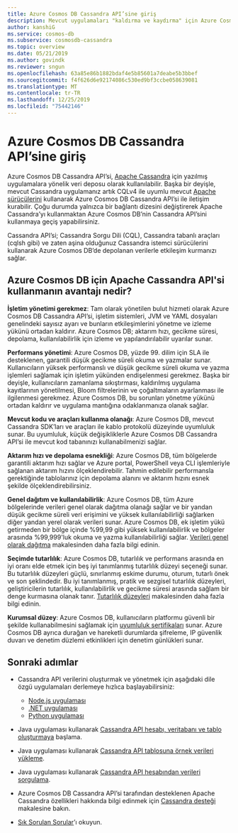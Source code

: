 ```yaml
---
title: Azure Cosmos DB Cassandra API’sine giriş
description: Mevcut uygulamaları "kaldırma ve kaydırma" için Azure Cosmos DB nasıl kullanabileceğinizi ve Cassandra sürücülerini ve CQL kullanarak yeni uygulamalar oluşturmayı öğrenin
author: kanshiG
ms.service: cosmos-db
ms.subservice: cosmosdb-cassandra
ms.topic: overview
ms.date: 05/21/2019
ms.author: govindk
ms.reviewer: sngun
ms.openlocfilehash: 63a85e86b1882bdaf4e5b85601a7deabe5b3bbef
ms.sourcegitcommit: f4f626d6e92174086c530ed9bf3ccbe058639081
ms.translationtype: MT
ms.contentlocale: tr-TR
ms.lasthandoff: 12/25/2019
ms.locfileid: "75442146"
---
```

# <a name="introduction-to-the-azure-cosmos-db-cassandra-api"></a>Azure Cosmos DB Cassandra API’sine giriş

Azure Cosmos DB Cassandra API’si, [Apache Cassandra](https://cassandra.apache.org/) için yazılmış uygulamalara yönelik veri deposu olarak kullanılabilir. Başka bir deyişle, mevcut Cassandra uygulamanız artık CQLv4 ile uyumlu mevcut [Apache sürücülerini](https://cassandra.apache.org/doc/latest/getting_started/drivers.html?highlight=driver) kullanarak Azure Cosmos DB Cassandra API’si ile iletişim kurabilir. Çoğu durumda yalnızca bir bağlantı dizesini değiştirerek Apache Cassandra’yı kullanmaktan Azure Cosmos DB’nin Cassandra API’sini kullanmaya geçiş yapabilirsiniz. 

Cassandra API’si; Cassandra Sorgu Dili (CQL), Cassandra tabanlı araçları (cqlsh gibi) ve zaten aşina olduğunuz Cassandra istemci sürücülerini kullanarak Azure Cosmos DB’de depolanan verilerle etkileşim kurmanızı sağlar.

## <a name="what-is-the-benefit-of-using-apache-cassandra-api-for-azure-cosmos-db"></a>Azure Cosmos DB için Apache Cassandra API'si kullanmanın avantajı nedir?

**İşletim yönetimi gerekmez**: Tam olarak yönetilen bulut hizmeti olarak Azure Cosmos DB Cassandra API’si, işletim sistemleri, JVM ve YAML dosyaları genelindeki sayısız ayarı ve bunların etkileşimlerini yönetme ve izleme yükünü ortadan kaldırır. Azure Cosmos DB; aktarım hızı, gecikme süresi, depolama, kullanılabilirlik için izleme ve yapılandırılabilir uyarılar sunar.

**Performans yönetimi**: Azure Cosmos DB, yüzde 99. dilim için SLA ile desteklenen, garantili düşük gecikme süreli okuma ve yazmalar sunar. Kullanıcıların yüksek performanslı ve düşük gecikme süreli okuma ve yazma işlemleri sağlamak için işletim yükünden endişelenmesi gerekmez. Başka bir deyişle, kullanıcıların zamanlama sıkıştırması, kaldırılmış uygulama kayıtlarının yönetilmesi, Bloom filtrelerinin ve çoğaltmaların ayarlanması ile ilgilenmesi gerekmez. Azure Cosmos DB, bu sorunları yönetme yükünü ortadan kaldırır ve uygulama mantığına odaklanmanıza olanak sağlar.

**Mevcut kodu ve araçları kullanma olanağı**: Azure Cosmos DB, mevcut Cassandra SDK’ları ve araçları ile kablo protokolü düzeyinde uyumluluk sunar. Bu uyumluluk, küçük değişikliklerle Azure Cosmos DB Cassandra API’si ile mevcut kod tabanınızı kullanabilmenizi sağlar.

**Aktarım hızı ve depolama esnekliği**: Azure Cosmos DB, tüm bölgelerde garantili aktarım hızı sağlar ve Azure portal, PowerShell veya CLI işlemleriyle sağlanan aktarım hızını ölçeklendirebilir. Tahmin edilebilir performansla gerektiğinde tablolarınız için depolama alanını ve aktarım hızını esnek şekilde ölçeklendirebilirsiniz.

**Genel dağıtım ve kullanılabilirlik**: Azure Cosmos DB, tüm Azure bölgelerinde verileri genel olarak dağıtma olanağı sağlar ve bir yandan düşük gecikme süreli veri erişimini ve yüksek kullanılabilirliği sağlarken diğer yandan yerel olarak verileri sunar. Azure Cosmos DB, ek işletim yükü getirmeden bir bölge içinde %99,99 gibi yüksek kullanılabilirlik ve bölgeler arasında %99,999'luk okuma ve yazma kullanılabilirliği sağlar. [Verileri genel olarak dağıtma](distribute-data-globally.md) makalesinden daha fazla bilgi edinin. 

**Seçimde tutarlılık**: Azure Cosmos DB, tutarlılık ve performans arasında en iyi oranı elde etmek için beş iyi tanımlanmış tutarlılık düzeyi seçeneği sunar. Bu tutarlılık düzeyleri güçlü, sınırlanmış eskime durumu, oturum, tutarlı önek ve son şeklindedir. Bu iyi tanımlanmış, pratik ve sezgisel tutarlılık düzeyleri, geliştiricilerin tutarlılık, kullanılabilirlik ve gecikme süresi arasında sağlam bir denge kurmasına olanak tanır. [Tutarlılık düzeyleri](consistency-levels.md) makalesinden daha fazla bilgi edinin. 

**Kurumsal düzey**: Azure Cosmos DB, kullanıcıların platformu güvenli bir şekilde kullanabilmesini sağlamak için [uyumluluk sertifikaları](https://www.microsoft.com/trustcenter) sunar. Azure Cosmos DB ayrıca durağan ve hareketli durumlarda şifreleme, IP güvenlik duvarı ve denetim düzlemi etkinlikleri için denetim günlükleri sunar.

## <a name="next-steps"></a>Sonraki adımlar

* Cassandra API verilerini oluşturmak ve yönetmek için aşağıdaki dile özgü uygulamaları derlemeye hızlıca başlayabilirsiniz:
  - [Node.js uygulaması](create-cassandra-nodejs.md)
  - [.NET uygulaması](create-cassandra-dotnet.md)
  - [Python uygulaması](create-cassandra-python.md)

* Java uygulaması kullanarak [Cassandra API hesabı, veritabanı ve tablo oluşturmaya](create-cassandra-api-account-java.md) başlama.

* Java uygulaması kullanarak [Cassandra API tablosuna örnek verileri yükleme](cassandra-api-load-data.md).

* Java uygulaması kullanarak [Cassandra API hesabından verileri sorgulama](cassandra-api-query-data.md).

* Azure Cosmos DB Cassandra API’si tarafından desteklenen Apache Cassandra özellikleri hakkında bilgi edinmek için [Cassandra desteği](cassandra-support.md) makalesine bakın.

* [Sık Sorulan Sorular](faq.md#cassandra)’ı okuyun.
